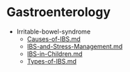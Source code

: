 
# Gastroenterology

- Irritable-bowel-syndrome
  - [Causes-of-IBS.md](./Causes-of-IBS.md)
  - [IBS-and-Stress-Management.md](./IBS-and-Stress-Management.md)
  - [IBS-in-Children.md](./IBS-in-Children.md)
  - [Types-of-IBS.md](./Types-of-IBS.md)
